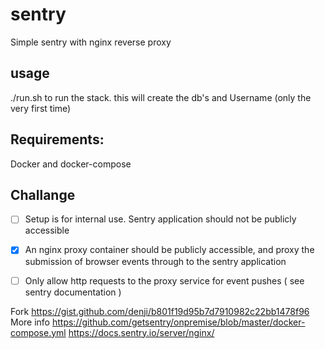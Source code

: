 # sentry
Simple sentry with nginx reverse proxy

## usage

./run.sh to run the stack. this will create the db's and Username (only the very first time)

## Requirements:
 Docker and docker-compose

## Challange
- [ ]  Setup is for internal use. Sentry application should not be publicly accessible
- [x] An nginx proxy container should be publicly accessible,  and proxy the submission of browser events through  to the sentry application
- [ ] Only allow http requests to the proxy service for event pushes ( see sentry documentation )


Fork https://gist.github.com/denji/b801f19d95b7d7910982c22bb1478f96
More info https://github.com/getsentry/onpremise/blob/master/docker-compose.yml
https://docs.sentry.io/server/nginx/
